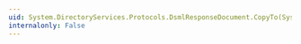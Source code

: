 ```yaml
---
uid: System.DirectoryServices.Protocols.DsmlResponseDocument.CopyTo(System.DirectoryServices.Protocols.DirectoryResponse[],System.Int32)
internalonly: False
---
```


